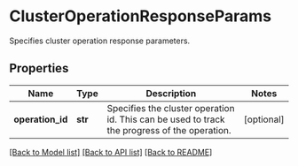 # ClusterOperationResponseParams

Specifies cluster operation response parameters.

## Properties
Name | Type | Description | Notes
------------ | ------------- | ------------- | -------------
**operation_id** | **str** | Specifies the cluster operation id. This can be used to track the progress of the operation. | [optional] 

[[Back to Model list]](../README.md#documentation-for-models) [[Back to API list]](../README.md#documentation-for-api-endpoints) [[Back to README]](../README.md)


